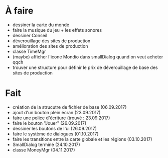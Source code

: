 # À faire

- dessiner la carte du monde
- faire la musique du jeu + les effets sonores
- dessiner Conseil
- déverouillage des sites de production
- amélioration des sites de production
- classe TimeMgr
- (maybe) afficher l'icone Mondio dans smallDialog quand on veut acheter qqch
- trouver une structure pour définir le prix de déverouillage de base des sites de production


# Fait
- création de la strucutre de fichier de base (06.09.2017)
- ajout d'un bouton plein écran (23.09.2017)
- faire une police d'écriture (trouvé : 23.09.2017)
- faire le bouton "Jouer" (26.09.2017)
- dessiner les boutons de l'ui (26.09.2017)
- faire le système de dialogues (01.10.2017)
- faire les transitions entre la carte globale et les régions (03.10.2017)
- SmallDialog terminé (24.10.2017)
- classe MoneyMgr (04.11.2017)
